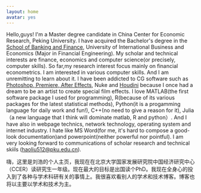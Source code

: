 ```yaml
---
layout: home
avatar: yes
---
```



Hello,guys! I'm a Master degree candidate in China Center for Economic Research, Peking University. I have acquired the Bachelor's degree in the [School of Banking and Finance](http://sbf.uibe.edu.cn), University of International Business and Economics (Major in Financial Engineering). My scholar and technical interests are finance, economics and computer science(or precisely, computer skills).  So far,my research interest focus mainly on financial econometrics. I am interested in  various computer skills. And I am unremitting to learn about it. I have been addicted to CG software such as [Photoshop, Premiere, After Effects](http://www.adobe.com), Nuke and [Houdini](http://www.sidefx.com) because I once had a dream to be an artist to create special film effects. I love MATLAB(the first software package I used  for programming), R(because of its various packages for the  latest statistical methods), Python(it is a progamming language for daily work and fun!), C++(no need to give a reason for it), Julia（a new language that I think will dominate matlab, R and python）. And I have also in webpage technics, network technology, operating system and internet industry. I hate like MS Word(for me, it's hard to compose a good-look documentation)and powerpoint(neither powerful nor pointful). I am very looking forward to communications of scholar research and technical skiils (haoliu512@pku.edu.cn).


嗨，这里是刘浩的个人主页，我现在在北京大学国家发展研究院中国经济研究中心（CCER）读研究生一年级。现在最大的目标是出国读个PhD。我现在全身心的投入到了各种与学术科研有关的事情上。我很喜欢看别人的学术和技术博客。博客也将以主要以学术和技术为主。

